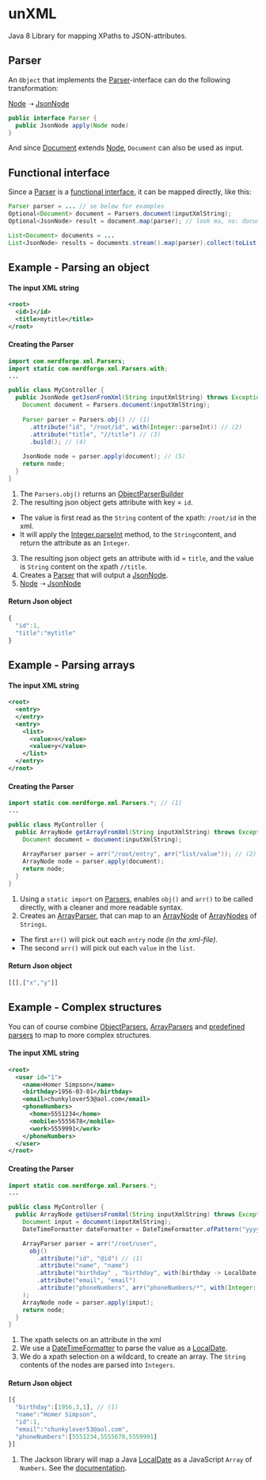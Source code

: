 # unXML

Java 8 Library for mapping XPaths to JSON-attributes.

## Parser

An `Object` that implements the [Parser](src/main/java/com/nerdforge/unxml/parsers/Parser.java)-interface can do the following transformation:

[Node](https://docs.oracle.com/javase/8/docs/api/index.html?org/w3c/dom/Node.html) ➝ [JsonNode](http://fasterxml.github.io/jackson-databind/javadoc/2.5/com/fasterxml/jackson/databind/JsonNode.html)
```java
public interface Parser {
  public JsonNode apply(Node node)
}
```

And since [Document](https://docs.oracle.com/javase/8/docs/api/org/w3c/dom/Document.html) extends [Node](https://docs.oracle.com/javase/8/docs/api/index.html?org/w3c/dom/Node.html), `Document` can also be used as input.

## Functional interface

Since a [Parser](src/main/java/com/nerdforge/unxml/parsers/Parser.java) is a [functional interface](https://docs.oracle.com/javase/8/docs/api/java/lang/FunctionalInterface.html), it can be mapped directly, like this:

```java
Parser parser = ... // se below for examples
Optional<Document> document = Parsers.document(inputXmlString);
Optional<JsonNode> result = document.map(parser); // look ma, no: document.map(parser::apply);

List<Document> documents = ...
List<JsonNode> results = documents.stream().map(parser).collect(toList());
```

## Example - Parsing an object

#### The input XML string

```xml
<root>
  <id>1</id>
  <title>mytitle</title>
</root>
```

#### Creating the Parser

```java
import com.nerdforge.xml.Parsers;
import static com.nerdforge.xml.Parsers.with;
...

public class MyController {
  public JsonNode getJsonFromXml(String inputXmlString) throws Exception {
    Document document = Parsers.document(inputXmlString);
    
    Parser parser = Parsers.obj() // (1)
      .attribute("id", "/root/id", with(Integer::parseInt)) // (2)
      .attribute("title", "//title") // (3) 
      .build(); // (4)
    
    JsonNode node = parser.apply(document); // (5)
    return node;
  }
}
```

 1. The `Parsers.obj()` returns an [ObjectParserBuilder](src/main/java/com/nerdforge/unxml/parsers/builders/ObjectParserBuilder.java)
 2. The resulting json object gets attribute with key = `id`.
   * The value is first read as the `String` content of the xpath: `/root/id` in the xml.
   * It will apply the [Integer.parseInt](https://docs.oracle.com/javase/8/docs/api/java/lang/Integer.html) method, to the `String`content, and return the attribute as an `Integer`.
 3. The resulting json object gets an attribute with id = `title`, and the value is `String` content on the xpath `//title`.
 4. Creates a [Parser](src/main/java/com/nerdforge/unxml/parsers/Parser.java) that will output a [JsonNode](http://fasterxml.github.io/jackson-databind/javadoc/2.5/com/fasterxml/jackson/databind/JsonNode.html).
 5. [Node](https://docs.oracle.com/javase/8/docs/api/index.html?org/w3c/dom/Node.html) ➝ [JsonNode](http://fasterxml.github.io/jackson-databind/javadoc/2.5/com/fasterxml/jackson/databind/JsonNode.html)

#### Return Json object

```javascript
{
  "id":1,
  "title":"mytitle"
}
```

## Example - Parsing arrays

#### The input XML string

```xml
<root>
  <entry>
  </entry>
  <entry>
    <list>
      <value>x</value>
      <value>y</value>
    </list>
  </entry>
</root>
```

#### Creating the Parser

```java
import static com.nerdforge.xml.Parsers.*; // (1)
...

public class MyController {
  public ArrayNode getArrayFromXml(String inputXmlString) throws Exception {
    Document document = document(inputXmlString);
    
    ArrayParser parser = arr("/root/entry", arr("list/value")); // (2)
    ArrayNode node = parser.apply(document);
    return node;
  }
}
```

 1. Using a `static import` on [Parsers](src/main/java/com/nerdforge/unxml/Parsers.java), enables `obj()` and `arr()` to be called directly, with a cleaner and more readable syntax.
 2. Creates an [ArrayParser](src/main/java/com/nerdforge/unxml/parsers/ArrayParser.java), that can map to an [ArrayNode](http://fasterxml.github.io/jackson-databind/javadoc/2.5/com/fasterxml/jackson/databind/node/ArrayNode.html) of [ArrayNodes](http://fasterxml.github.io/jackson-databind/javadoc/2.5/com/fasterxml/jackson/databind/node/ArrayNode.html) of `Strings`.
  * The first `arr()` will pick out each `entry` node *(in the xml-file)*.
  * The second `arr()` will pick out each `value` in the `list`.

#### Return Json object

```javascript
[[],["x","y"]]
```

## Example - Complex structures

You can of course combine [ObjectParsers](src/main/java/com/nerdforge/unxml/parsers/ObjectParser.java), [ArrayParsers](src/main/java/com/nerdforge/unxml/parsers/ArrayParser.java) and [predefined parsers](src/main/java/com/nerdforge/unxml/parsers/SimpleParsers.java) to map to more complex structures.

#### The input XML string

```xml
<root>
  <user id="1">
    <name>Homer Simpson</name>
    <birthday>1956-03-01</birthday>
    <email>chunkylover53@aol.com</email>
    <phoneNumbers>
      <home>5551234</home>
      <mobile>5555678</mobile>
      <work>5559991</work>
    </phoneNumbers>
  </user>
</root>
```

#### Creating the Parser

```java
import static com.nerdforge.xml.Parsers.*;
...

public class MyController {
  public ArrayNode getUsersFromXml(String inputXmlString) throws Exception {
    Document input = document(inputXmlString);
    DateTimeFormatter dateFormatter = DateTimeFormatter.ofPattern("yyyy-MM-dd");

    ArrayParser parser = arr("/root/user",
      obj()
        .attribute("id", "@id") // (1)
        .attribute("name", "name")
        .attribute("birthday" , "birthday", with(birthday -> LocalDate.parse(birthday, dateFormatter))) // (2)
        .attribute("email", "email")
        .attribute("phoneNumbers", arr("phoneNumbers/*", with(Integer::parseInt))) // (3)
    );
    ArrayNode node = parser.apply(input);
    return node;
  }
}
```

 1. The xpath selects on an attribute in the xml
 2. We use a [DateTimeFormatter](https://docs.oracle.com/javase/8/docs/api/java/time/format/DateTimeFormatter.html) to parse the value as a [LocalDate](https://docs.oracle.com/javase/8/docs/api/java/time/LocalDate.html).
 3. We do a xpath selection on a wildcard, to create an array. The `String` contents of the nodes are parsed into `Integers`.

#### Return Json object

```javascript
[{
  "birthday":[1956,3,1], // (1)
  "name":"Homer Simpson",
  "id":1,
  "email":"chunkylover53@aol.com",
  "phoneNumbers":[5551234,5555678,5559991]
}]
```

 1. The Jackson library will map a Java [LocalDate](https://docs.oracle.com/javase/8/docs/api/java/time/LocalDate.html) as a JavaScript `Array` of `Numbers`. See the [documentation](https://github.com/FasterXML/jackson-datatype-jsr310).

